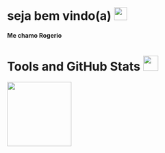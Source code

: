 # seja bem vindo(a) <img src="https://media.giphy.com/media/f9jQLaKJJl6dL0AmmZ/giphy.gif" width="30px">

#### Me chamo Rogerio


# Tools and GitHub Stats <img src="https://media.giphy.com/media/fvT2uzkzsSWmmkvl5g/giphy.gif" width="35px">


<div align="left">
<img height="150em" src="https://github-readme-stats.vercel.app/api/top-langs/?username=Rogeriosouza-f&exclude_repo=KNN-Image-Classification&show_icons=true&hide_border=true&layout=compact&langs_count=8&theme=tokyonight"/>	


